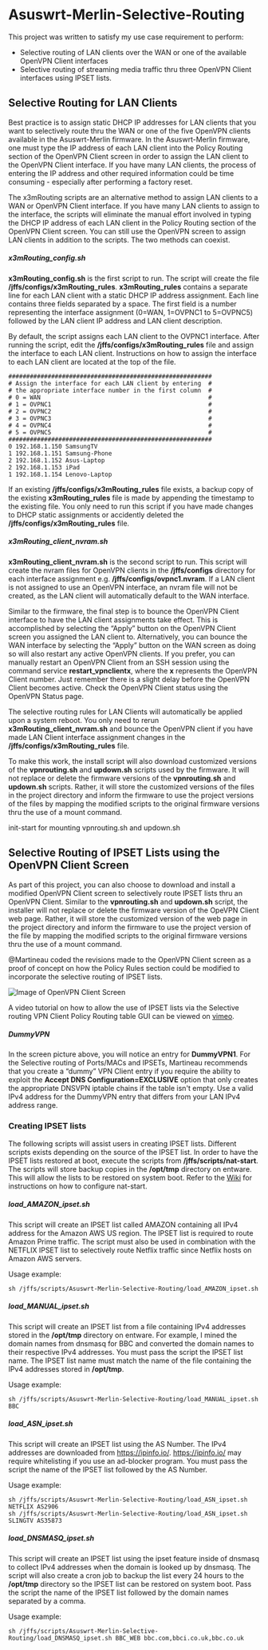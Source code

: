 # Asuswrt-Merlin-Selective-Routing
This project was written to satisfy my use case requirement to perform:
* Selective routing of LAN clients over the WAN or one of the available OpenVPN Client interfaces
* Selective routing of streaming media traffic thru three OpenVPN Client interfaces using IPSET lists.

## Selective Routing for LAN Clients
Best practice is to assign static DHCP IP addresses for LAN clients that you want to selectively route thru the WAN or one of the five OpenVPN clients available in the Asuswrt-Merlin firmware.  In the Asuswrt-Merlin firmware, one must type the IP address of each LAN client into the Policy Routing section of the OpenVPN Client screen in order to assign the LAN client to the OpenVPN Client interface.  If you have many LAN clients, the process of entering the IP address and other required information could be time consuming - especially after performing a factory reset.

The x3mRouting scripts are an alternative method to assign LAN clients to a WAN or OpenVPN Client interface.  If you have many LAN clients to assign to the interface, the scripts will eliminate the manual effort involved in typing the DHCP IP address of each LAN client in the Policy Routing section of the OpenVPN Client screen.  You can still use the OpenVPN screen to assign LAN clients in addition to the scripts. The two methods can coexist.  

##### x3mRouting_config.sh
**x3mRouting_config.sh** is the first script to run.  The script will create the file **/jffs/configs/x3mRouting_rules**.  **x3mRouting_rules** contains a separate line for each LAN client with a static DHCP IP address assignment.  Each line contains three fields separated by a space.  The first field is a number representing the interface assignment (0=WAN, 1=OVPNC1 to 5=OVPNC5) followed by the LAN client IP address and LAN client description.  

By default, the script assigns each LAN client to the OVPNC1 interface.  After running the script, edit the **/jffs/configs/x3mRouting_rules** file and assign the interface to each LAN client.  Instructions on how to assign the interface to each LAN client are located at the top of the file.  

    #########################################################
    # Assign the interface for each LAN client by entering  #
    # the appropriate interface number in the first column  #
    # 0 = WAN                                               #
    # 1 = OVPNC1                                            #
    # 2 = OVPNC2                                            #
    # 3 = OVPNC3                                            #
    # 4 = OVPNC4                                            #
    # 5 = OVPNC5                                            #
    #########################################################
    0 192.168.1.150 SamsungTV
    1 192.168.1.151 Samsung-Phone
    2 192.168.1.152 Asus-Laptop
    2 192.168.1.153 iPad
    1 192.168.1.154 Lenovo-Laptop


If an existing **/jffs/configs/x3mRouting_rules** file exists, a backup copy of the existing **x3mRouting_rules** file is made by appending the timestamp to the existing file.  You only need to run this script if you have made changes to DHCP static assignments or accidently deleted the **/jffs/configs/x3mRouting_rules** file.  

##### x3mRouting_client_nvram.sh
**x3mRouting_client_nvram.sh** is the second script to run.  This script will create the nvram files for OpenVPN clients in the **/jffs/configs** directory for each interface assignment e.g. **/jffs/configs/ovpnc1.nvram**.  If a LAN client is not assigned to use an OpenVPN interface, an nvram file will not be created, as the LAN client will automatically default to the WAN interface.

Similar to the firmware, the final step is to bounce the OpenVPN Client interface to have the LAN client assignments take effect.  This is accomplished by selecting the “Apply” button on the OpenVPN Client screen you assigned the LAN client to.  Alternatively, you can bounce the WAN interface by selecting the “Apply” button on the WAN screen as doing so will also restart any active OpenVPN clients.  If you prefer, you can manually restart an OpenVPN Client from an SSH session using the command service **restart_vpnclientx**, where the **x** represents the OpenVPN Client number.  Just remember there is a slight delay before the OpenVPN Client becomes active.  Check the OpenVPN Client status using the OpenVPN Status page.   

The selective routing rules for LAN Clients will automatically be applied upon a system reboot.  You only need to rerun **x3mRouting_client_nvram.sh** and bounce the OpenVPN client if you have made LAN Client interface assignment changes in the **/jffs/configs/x3mRouting_rules** file.  

To make this work, the install script will also download customized versions of the **vpnrouting.sh** and **updown.sh** scripts used by the firmware.  It will not replace or delete the firmware versions of the **vpnrouting.sh** and **updown.sh** scripts.  Rather, it will store the customized versions of the files in the project directory and inform the firmware to use the project versions of the files by mapping the modified scripts to the original firmware versions thru the use of a mount command.

init-start for mounting vpnrouting.sh and updown.sh

## Selective Routing of IPSET Lists using the OpenVPN Client Screen
As part of this project, you can also choose to download and install a modified OpenVPN Client screen to selectively route IPSET lists thru an OpenVPN Client.  Similar to the **vpnrouting.sh** and **updown.sh** script, the installer will not replace or delete the firmware version of the OpeVPN Client web page.  Rather, it will store the customized version of the web page in the project directory and inform the firmware to use the project version of the file by mapping the modified scripts to the original firmware versions thru the use of a mount command.

@Martineau coded the revisions made to the OpenVPN Client screen as a proof of concept on how the Policy Rules section could be modified to incorporate the selective routing of IPSET lists.

![Image of OpenVPN Client Screen](https://github.com/Xentrk/Asuswrt-Merlin-Selective-Routing/OpenVPN_Client_GUI.PNG)

A video tutorial on how to allow the use of IPSET lists via the Selective routing VPN Client Policy Routing table GUI can be viewed on [vimeo](https://vimeo.com/287067217).

##### DummyVPN
In the screen picture above, you will notice an entry for **DummyVPN1**.  For the Selective routing of Ports/MACs and IPSETs, Martineau recommends that you create a “dummy” VPN Client entry if you require the ability to exploit the **Accept DNS Configuration=EXCLUSIVE** option that only creates the appropriate DNSVPN iptable chains if the table isn't empty.  Use a valid IPv4 address for the DummyVPN entry that differs from your LAN IPv4 address range.    

### Creating IPSET lists
The following scripts will assist users in creating IPSET lists.  Different scripts exists depending on the source of the IPSET list.  In order to have the IPSET lists restored at boot, execute the scripts from **/jffs/scripts/nat-start**.  The scripts will store backup copies in the **/opt/tmp** directory on entware.  This will allow the lists to be restored on system boot.  Refer to the [Wiki](https://github.com/RMerl/asuswrt-merlin/wiki/User-scripts#creating-scripts ) for instructions on how to configure nat-start.

##### load_AMAZON_ipset.sh
This script will create an IPSET list called AMAZON containing all IPv4 address for the Amazon AWS US region.  The IPSET list is required to route Amazon Prime traffic.  The script must also be used in combination with the NETFLIX IPSET list to selectively route Netflix traffic since Netflix hosts on Amazon AWS servers.  

Usage example:

    sh /jffs/scripts/Asuswrt-Merlin-Selective-Routing/load_AMAZON_ipset.sh

##### load_MANUAL_ipset.sh
This script will create an IPSET list from a file containing IPv4 addresses stored in the **/opt/tmp** directory on entware.  For example, I mined the domain names from dnsmasq for BBC and converted the domain names to their respective IPv4 addresses.  You must pass the script the IPSET list name.  The IPSET list name must match the name of the file containing the IPv4 addresses stored in **/opt/tmp**.

Usage example:

    sh /jffs/scripts/Asuswrt-Merlin-Selective-Routing/load_MANUAL_ipset.sh BBC

##### load_ASN_ipset.sh
This script will create an IPSET list using the AS Number.  The IPv4 addresses are downloaded from https://ipinfo.io/. https://ipinfo.io/ may require whitelisting if you use an ad-blocker program.  You must pass the script the name of the IPSET list followed by the AS Number.  

Usage example:

    sh /jffs/scripts/Asuswrt-Merlin-Selective-Routing/load_ASN_ipset.sh NETFLIX AS2906
    sh /jffs/scripts/Asuswrt-Merlin-Selective-Routing/load_ASN_ipset.sh SLINGTV AS35873

##### load_DNSMASQ_ipset.sh
This script will create an IPSET list using the ipset feature inside of dnsmasq to collect IPv4 addresses when the domain is looked up by dnsmasq.  The script will also create a cron job to backup the list every 24 hours to the **/opt/tmp** directory so the IPSET list can be restored on system boot.  Pass the script the name of the IPSET list followed by the domain names separated by a comma.     

Usage example:

    sh /jffs/scripts/Asuswrt-Merlin-Selective-Routing/load_DNSMASQ_ipset.sh BBC_WEB bbc.com,bbci.co.uk,bbc.co.uk
